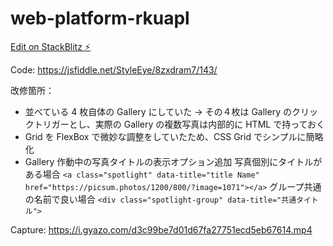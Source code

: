 # web-platform-rkuapl

[Edit on StackBlitz ⚡️](https://stackblitz.com/edit/web-platform-rkuapl)

Code:
https://jsfiddle.net/StyleEye/8zxdram7/143/

改修箇所：

- 並べている 4 枚自体の Gallery にしていた -> その４枚は Gallery のクリックトリガーとし、実際の Gallery の複数写真は内部的に HTML で持っておく
- Grid を FlexBox で微妙な調整をしていたため、CSS Grid でシンプルに簡略化
- Gallery 作動中の写真タイトルの表示オプション追加
  写真個別にタイトルがある場合
  `<a class="spotlight" data-title="title Name" href="https://picsum.photos/1200/800/?image=1071"></a>`
  グループ共通の名前で良い場合
  `<div class="spotlight-group" data-title="共通タイトル">`

Capture:
https://i.gyazo.com/d3c99be7d01d67fa27751ecd5eb67614.mp4
